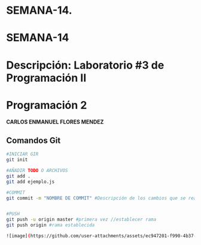 # SEMANA-14.
# SEMANA-14
# Descripción: Laboratorio #3 de Programación II
# Programación 2

**CARLOS ENMANUEL FLORES MENDEZ**

## Comandos Git

```sh
#INICIAR GIR
git init

#AÑADIR TODO O ARCHIVOS
git add . 
git add ejemplo.js

#COMMIT
git commit -m "NOMBRE DE COMMIT" #Descripción de los cambios que se realizaron


#PUSH
git push -u origin master #primera vez //establecer rama
git push origin #rama establecida

![image](https://github.com/user-attachments/assets/ec947201-f990-4b37-87ee-158294db9118)
